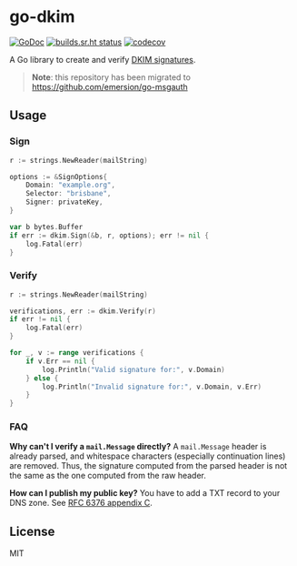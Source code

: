 # go-dkim

[![GoDoc](https://godoc.org/github.com/emersion/go-dkim?status.svg)](https://godoc.org/github.com/emersion/go-dkim)
[![builds.sr.ht status](https://builds.sr.ht/~emersion/go-dkim.svg)](https://builds.sr.ht/~emersion/go-dkim?)
[![codecov](https://codecov.io/gh/emersion/go-dkim/branch/master/graph/badge.svg)](https://codecov.io/gh/emersion/go-dkim)

A Go library to create and verify [DKIM signatures](https://tools.ietf.org/html/rfc6376).

> **Note**: this repository has been migrated to https://github.com/emersion/go-msgauth

## Usage

### Sign

```go
r := strings.NewReader(mailString)

options := &SignOptions{
	Domain: "example.org",
	Selector: "brisbane",
	Signer: privateKey,
}

var b bytes.Buffer
if err := dkim.Sign(&b, r, options); err != nil {
	log.Fatal(err)
}
```

### Verify

```go
r := strings.NewReader(mailString)

verifications, err := dkim.Verify(r)
if err != nil {
	log.Fatal(err)
}

for _, v := range verifications {
	if v.Err == nil {
		log.Println("Valid signature for:", v.Domain)
	} else {
		log.Println("Invalid signature for:", v.Domain, v.Err)
	}
}
```

### FAQ

**Why can't I verify a `mail.Message` directly?** A `mail.Message` header is
already parsed, and whitespace characters (especially continuation lines) are
removed. Thus, the signature computed from the parsed header is not the same as
the one computed from the raw header.

**How can I publish my public key?** You have to add a TXT record to your DNS
zone. See [RFC 6376 appendix C](https://tools.ietf.org/html/rfc6376#appendix-C).

## License

MIT
